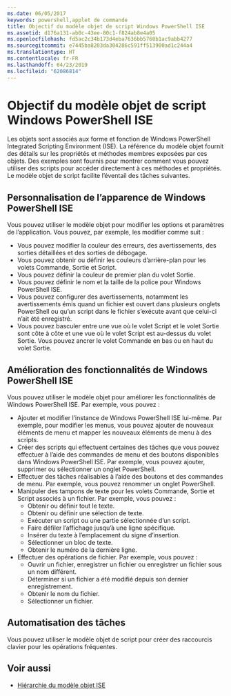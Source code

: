 ```yaml
---
ms.date: 06/05/2017
keywords: powershell,applet de commande
title: Objectif du modèle objet de script Windows PowerShell ISE
ms.assetid: d176a131-ab0c-43ee-80c1-f824ab8e4a05
ms.openlocfilehash: fd5ac2c34b173d4eba7636bb5760b1ac9abb4277
ms.sourcegitcommit: e7445ba8203da304286c591ff513900ad1c244a4
ms.translationtype: HT
ms.contentlocale: fr-FR
ms.lasthandoff: 04/23/2019
ms.locfileid: "62086814"
---
```

# <a name="purpose-of-the-windows-powershell-ise-scripting-object-model"></a>Objectif du modèle objet de script Windows PowerShell ISE

Les objets sont associés aux forme et fonction de Windows PowerShell Integrated Scripting Environment (ISE). La référence du modèle objet fournit des détails sur les propriétés et méthodes membres exposées par ces objets. Des exemples sont fournis pour montrer comment vous pouvez utiliser des scripts pour accéder directement à ces méthodes et propriétés. Le modèle objet de script facilite l’éventail des tâches suivantes.

## <a name="customizing-the-appearance-of-windows-powershell-ise"></a>Personnalisation de l’apparence de Windows PowerShell ISE

Vous pouvez utiliser le modèle objet pour modifier les options et paramètres de l’application. Vous pouvez, par exemple, les modifier comme suit :

- Vous pouvez modifier la couleur des erreurs, des avertissements, des sorties détaillées et des sorties de débogage.
- Vous pouvez obtenir ou définir les couleurs d’arrière-plan pour les volets Commande, Sortie et Script.
- Vous pouvez définir la couleur de premier plan du volet Sortie.
- Vous pouvez définir le nom et la taille de la police pour Windows PowerShell ISE.
- Vous pouvez configurer des avertissements, notamment les avertissements émis quand un fichier est ouvert dans plusieurs onglets PowerShell ou qu’un script dans le fichier s’exécute avant que celui-ci n’ait été enregistré.
- Vous pouvez basculer entre une vue où le volet Script et le volet Sortie sont côte à côte et une vue où le volet Script est au-dessus du volet Sortie. Vous pouvez ancrer le volet Commande en bas ou en haut du volet Sortie.

## <a name="enhancing-the-functionality-of-windows-powershell-ise"></a>Amélioration des fonctionnalités de Windows PowerShell ISE

Vous pouvez utiliser le modèle objet pour améliorer les fonctionnalités de Windows PowerShell ISE. Par exemple, vous pouvez :

- Ajouter et modifier l’instance de Windows PowerShell ISE lui-même. Par exemple, pour modifier les menus, vous pouvez ajouter de nouveaux éléments de menu et mapper les nouveaux éléments de menu à des scripts.
- Créer des scripts qui effectuent certaines des tâches que vous pouvez effectuer à l’aide des commandes de menu et des boutons disponibles dans Windows PowerShell ISE. Par exemple, vous pouvez ajouter, supprimer ou sélectionner un onglet PowerShell.
- Effectuer des tâches réalisables à l’aide des boutons et des commandes de menu. Par exemple, vous pouvez renommer un onglet PowerShell.
- Manipuler des tampons de texte pour les volets Commande, Sortie et Script associés à un fichier. Par exemple, vous pouvez :
  - Obtenir ou définir tout le texte.
  - Obtenir ou définir une sélection de texte.
  - Exécuter un script ou une partie sélectionnée d’un script.
  - Faire défiler l’affichage jusqu’à une ligne spécifique.
  - Insérer du texte à l’emplacement du signe d’insertion.
  - Sélectionner un bloc de texte.
  - Obtenir le numéro de la dernière ligne.
- Effectuer des opérations de fichier. Par exemple, vous pouvez :
  - Ouvrir un fichier, enregistrer un fichier ou enregistrer un fichier sous un nom différent.
  - Déterminer si un fichier a été modifié depuis son dernier enregistrement.
  - Obtenir le nom du fichier.
  - Sélectionner un fichier.

## <a name="automating-tasks"></a>Automatisation des tâches

Vous pouvez utiliser le modèle objet de script pour créer des raccourcis clavier pour les opérations fréquentes.

## <a name="see-also"></a>Voir aussi

- [Hiérarchie du modèle objet ISE](The-ISE-Object-Model-Hierarchy.md)